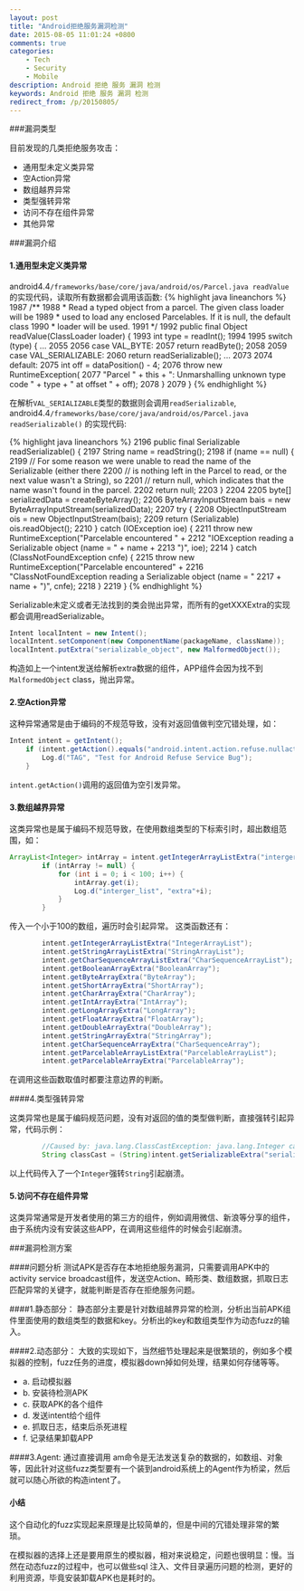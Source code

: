 ```yaml
---
layout: post
title: "Android拒绝服务漏洞检测"
date: 2015-08-05 11:01:24 +0800
comments: true
categories: 
    - Tech
    - Security
    - Mobile
description: Android 拒绝 服务 漏洞 检测
keywords: Android 拒绝 服务 漏洞 检测
redirect_from: /p/20150805/
---
```



###漏洞类型

目前发现的几类拒绝服务攻击：

- 通用型未定义类异常
- 空Action异常
- 数组越界异常
- 类型强转异常
- 访问不存在组件异常
- 其他异常

<!-- more -->
###漏洞介绍
#### 1.通用型未定义类异常

android4.4`/frameworks/base/core/java/android/os/Parcel.java readValue` 的实现代码，读取所有数据都会调用该函数:
{% highlight java lineanchors %}
1987    /**
1988     * Read a typed object from a parcel.  The given class loader will be
1989     * used to load any enclosed Parcelables.  If it is null, the default class
1990     * loader will be used.
1991     */
1992    public final Object readValue(ClassLoader loader) {
1993        int type = readInt();
1994
1995        switch (type) {
...
2055
2056        case VAL_BYTE:
2057            return readByte();
2058
2059        case VAL_SERIALIZABLE:
2060            return readSerializable();
...
2073
2074        default:
2075            int off = dataPosition() - 4;
2076            throw new RuntimeException(
2077                "Parcel " + this + ": Unmarshalling unknown type code " + type + " at offset " + off);
2078        }
2079    }
{% endhighlight %}

在解析`VAL_SERIALIZABLE`类型的数据则会调用`readSerializable`,
android4.4`/frameworks/base/core/java/android/os/Parcel.java readSerializable()` 的实现代码:

{% highlight java lineanchors %}
2196    public final Serializable readSerializable() {
2197        String name = readString();
2198        if (name == null) {
2199            // For some reason we were unable to read the name of the Serializable (either there
2200            // is nothing left in the Parcel to read, or the next value wasn't a String), so
2201            // return null, which indicates that the name wasn't found in the parcel.
2202            return null;
2203        }
2204
2205        byte[] serializedData = createByteArray();
2206        ByteArrayInputStream bais = new ByteArrayInputStream(serializedData);
2207        try {
2208            ObjectInputStream ois = new ObjectInputStream(bais);
2209            return (Serializable) ois.readObject();
2210        } catch (IOException ioe) {
2211            throw new RuntimeException("Parcelable encountered " +
2212                "IOException reading a Serializable object (name = " + name +
2213                ")", ioe);
2214        } catch (ClassNotFoundException cnfe) {
2215            throw new RuntimeException("Parcelable encountered" +
2216                "ClassNotFoundException reading a Serializable object (name = "
2217                + name + ")", cnfe);
2218        }
2219    }
{% endhighlight %}

Serializable未定义或者无法找到的类会抛出异常，而所有的getXXXExtra的实现都会调用readSerializable。

```java
Intent localIntent = new Intent();
localIntent.setComponent(new ComponentName(packageName, className));
localIntent.putExtra("serializable_object", new MalformedObject());

```
构造如上一个intent发送给解析extra数据的组件，APP组件会因为找不到`MalformedObject` class，抛出异常。

#### 2.空Action异常

这种异常通常是由于编码的不规范导致，没有对返回值做判空冗错处理，如：


```java
Intent intent = getIntent();
	if (intent.getAction().equals("android.intent.action.refuse.nullaction")) {
	    Log.d("TAG", "Test for Android Refuse Service Bug");
	}
```

`intent.getAction()`调用的返回值为空引发异常。

#### 3.数组越界异常

这类异常也是属于编码不规范导致，在使用数组类型的下标索引时，超出数组范围，如：


```java
ArrayList<Integer> intArray = intent.getIntegerArrayListExtra("interger_list");
	 	if (intArray != null) {
	 	    for (int i = 0; i < 100; i++) {
	 	        intArray.get(i);
	 	        Log.d("interger_list", "extra"+i);
	 	    }
	 	}
```

传入一个小于100的数组，遍历时会引起异常。
这类函数还有：

```java
		intent.getIntegerArrayListExtra("IntegerArrayList");
	 	intent.getStringArrayListExtra("StringArrayList");
	 	intent.getCharSequenceArrayListExtra("CharSequenceArrayList");
	 	intent.getBooleanArrayExtra("BooleanArray");
	 	intent.getByteArrayExtra("ByteArray");
	 	intent.getShortArrayExtra("ShortArray");
	 	intent.getCharArrayExtra("CharArray");
	 	intent.getIntArrayExtra("IntArray");
	 	intent.getLongArrayExtra("LongArray");
	 	intent.getFloatArrayExtra("FloatArray");
	 	intent.getDoubleArrayExtra("DoubleArray");
	 	intent.getStringArrayExtra("StringArray");
	 	intent.getCharSequenceArrayExtra("CharSequenceArray");
	 	intent.getParcelableArrayListExtra("ParcelableArrayList");
	 	intent.getParcelableArrayExtra("ParcelableArray");
```

在调用这些函数取值时都要注意边界的判断。

####4.类型强转异常

这类异常也是属于编码规范问题，没有对返回的值的类型做判断，直接强转引起异常，代码示例：

```java
	 	//Caused by: java.lang.ClassCastException: java.lang.Integer cannot be cast to java.lang.String
	 	String classCast = (String)intent.getSerializableExtra("serializable_object");
```
以上代码传入了一个`Integer`强转`String`引起崩溃。

#### 5.访问不存在组件异常

这类异常通常是开发者使用的第三方的组件，例如调用微信、新浪等分享的组件，由于系统内没有安装这些APP，在调用这些组件的时候会引起崩溃。

###漏洞检测方案

####问题分析
测试APK是否存在本地拒绝服务漏洞，只需要调用APK中的activity service broadcast组件，发送空Action、畸形类、数组数据，抓取日志匹配异常的关键字，就能判断是否存在拒绝服务问题。


####1.静态部分：
静态部分主要是针对数组越界异常的检测，分析出当前APK组件里面使用的数组类型的数据和key。分析出的key和数组类型作为动态fuzz的输入。

####2.动态部分：
大致的实现如下，当然细节处理起来是很繁琐的，例如多个模拟器的控制，fuzz任务的进度，模拟器down掉如何处理，结果如何存储等等。

- a. 启动模拟器
- b. 安装待检测APK
- c. 获取APK的各个组件
- d. 发送intent给个组件
- e. 抓取日志，结束后杀死进程
- f. 记录结果卸载APP

####3.Agent:
通过直接调用 am命令是无法发送复杂的数据的，如数组、对象等，因此针对这些fuzz类型要有一个装到android系统上的Agent作为桥梁，然后就可以随心所欲的构造intent了。

#### 小结

这个自动化的fuzz实现起来原理是比较简单的，但是中间的冗错处理非常的繁琐。

在模拟器的选择上还是要用原生的模拟器，相对来说稳定，问题也很明显：慢。当然在动态fuzz的过程中，也可以做些sql 注入、文件目录遍历问题的检测，更好的利用资源，毕竟安装卸载APK也是耗时的。